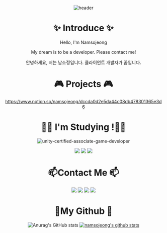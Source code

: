 <div align="center">
  
![header](https://capsule-render.vercel.app/api?type=waving&color=auto&height=140&section=header&text=Namsojeong&fontSize=50)

# ✨ Introduce ✨
Hello, I'm Namsojeong

My dream is to be a developer.
Please contact me!
  
안녕하세요, 저는 남소정입니다.
클라이언트 개발자가 꿈입니다.

# 🎮 Projects 🎮
https://www.notion.so/namsojeong/dccda0d2e5da44c08db478301365e3d6

# 👩‍💻 I'm Studying !👩‍💻
![unity-certified-associate-game-developer](https://user-images.githubusercontent.com/77655325/179970739-37fb59da-4122-4748-afd2-b809152db8a2.png)
 
<img src="https://img.shields.io/badge/Unity-%23000000.svg?style=plastic&logo=unity&logoColor=white"/>
<img src="https://img.shields.io/badge/C++-%2300599C.svg?style=plastic&logo=c%2B%2B&logoColor=white"/>
<img src="https://img.shields.io/badge/C%23-%23239120.svg?style=plastic&logo=c-sharp&logoColor=white"/>
 

# 📫Contact Me 📫
<a href="http://ggm.gondr.net/user/profile/44" target="_blank"><img src="https://img.shields.io/badge/ffff?style=for-the-badge&logo=#EA4AAA&logoColor=0000"/></a>
<img src="https://img.shields.io/badge/소정%234145-3766AB?style=flat-square&logo=Discord&logoColor=white"/></a>
<a href="https://www.youtube.com/channel/UC6gZYksUCK94g2Rd7tt2sAg"><img src="https://img.shields.io/badge/Youtube-FF0000?style=flat-square&logo=Youtube&logoColor=white&link=https://www.youtube.com/channel/UC6gZYksUCK94g2Rd7tt2sAg"/></a> 
<a href="mailto:nsj050320@gmail.com"><img src="https://img.shields.io/badge/Mail-FF0000?style=flat-square&logo=Gmail&logoColor=white&link=mailto:nsj050320@gmail.com"/></a>

# 🌱My Github 🌱
![Anurag's GitHub stats](https://github-readme-stats.vercel.app/api?username=namsojeong&show_icons=true&theme=rose_pine) [![namsojeong's github stats](https://github-readme-stats.vercel.app/api/top-langs/?username=namsojeong&show_icons=true&hide_border=true&title_color=000000&icon_color=004386&layout=compact)](https://github.com/namsojeong)
  
</div>
